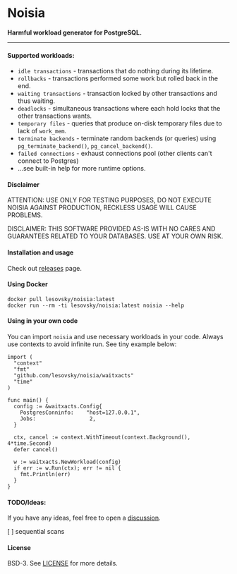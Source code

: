 # Noisia

**Harmful workload generator for PostgreSQL.**

---

#### Supported workloads:
- `idle transactions` - transactions that do nothing during its lifetime.
- `rollbacks` - transactions performed some work but rolled back in the end.
- `waiting transactions` - transaction locked by other transactions and thus waiting.
- `deadlocks` - simultaneous transactions where each hold locks that the other transactions wants.
- `temporary files` - queries that produce on-disk temporary files due to lack of `work_mem`.
- `terminate backends` - terminate random backends (or queries) using `pg_terminate_backend()`, `pg_cancel_backend()`.
- `failed connections` - exhaust connections pool (other clients can't connect to Postgres) 
- ...see built-in help for more runtime options.

#### Disclaimer

ATTENTION: USE ONLY FOR TESTING PURPOSES, DO NOT EXECUTE NOISIA AGAINST PRODUCTION, RECKLESS USAGE WILL CAUSE PROBLEMS.

DISCLAIMER: THIS SOFTWARE PROVIDED AS-IS WITH NO CARES AND GUARANTEES RELATED TO YOUR DATABASES. USE AT YOUR OWN RISK.


#### Installation and usage
Check out [releases](https://github.com/lesovsky/noisia/releases) page.
 
#### Using Docker
```shell script
docker pull lesovsky/noisia:latest
docker run --rm -ti lesovsky/noisia:latest noisia --help
```

#### Using in your own code
You can import `noisia` and use necessary workloads in your code. Always use contexts to avoid infinite run. See tiny example below:
```
import (
  "context"
  "fmt"
  "github.com/lesovsky/noisia/waitxacts"
  "time"
)

func main() {
  config := &waitxacts.Config{
    PostgresConninfo:    "host=127.0.0.1",
    Jobs:                 2,
  }

  ctx, cancel := context.WithTimeout(context.Background(), 4*time.Second)
  defer cancel()

  w := waitxacts.NewWorkload(config)
  if err := w.Run(ctx); err != nil {
    fmt.Println(err)
  }
}
```

#### TODO/Ideas:
If you have any ideas, feel free to open a [discussion](https://github.com/lesovsky/noisia/discussions).

[ ] sequential scans

#### License
BSD-3. See [LICENSE](LICENSE) for more details.
